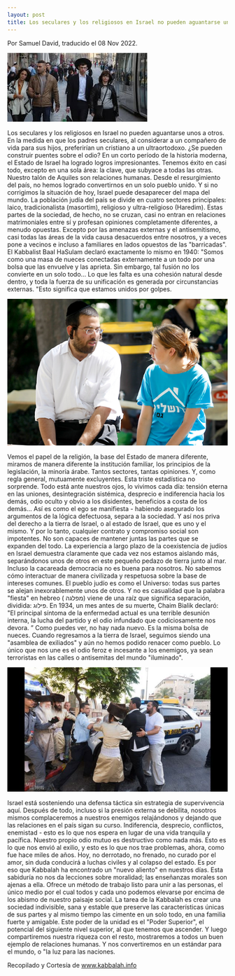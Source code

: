 ```yaml
---
layout: post
title: Los seculares y los religiosos en Israel no pueden aguantarse unos a otros.
---
```


Por Samuel David, traducido el  08 Nov 2022.

![judios ortodoxos](/images/images-08-11-2022/ortodoxos-vs-seculares2.jpg)

Los seculares y los religiosos en Israel no pueden aguantarse unos a otros. En la medida en que los padres seculares, al considerar a un compañero de vida para sus hijos, preferirían un cristiano a un ultraortodoxo. ¿Se pueden construir puentes sobre el odio?
En un corto período de la historia moderna, el Estado de Israel ha logrado logros impresionantes. Tenemos éxito en casi todo, excepto en una sola área: la clave, que subyace a todas las otras. Nuestro talón de Aquiles son relaciones humanas. Desde el resurgimiento del país, no hemos logrado convertirnos en un solo pueblo unido. Y si no corrigimos la situación de hoy, Israel puede desaparecer del mapa del mundo.
La población judía del país se divide en cuatro sectores principales: laico, tradicionalista (masortim), religioso y ultra-religioso (Haredim). Estas partes de la sociedad, de hecho, no se cruzan, casi no entran en relaciones matrimoniales entre sí y profesan opiniones completamente diferentes, a menudo opuestas. Excepto por las amenazas externas y el antisemitismo, casi todas las áreas de la vida causa desacuerdos entre nosotros, y a veces pone a vecinos e incluso a familiares en lados opuestos de las "barricadas".
El Kabbalist Baal HaSulam declaró exactamente lo mismo en 1940: 
"Somos como una masa de nueces conectadas externamente a un todo por una bolsa que las envuelve y las aprieta. Sin embargo, tal fusión no los convierte en un solo todo... Lo que les falta es una cohesión natural desde dentro, y toda la fuerza de su unificación es generada por circunstancias externas. "Esto significa que estamos unidos por golpes.

![judios ortodoxos](/images/images-08-11-2022/ortodoxos-vs-seculares1.jpg)

Vemos el papel de la religión, la base del Estado de manera diferente, miramos de manera diferente la institución familiar, los principios de la legislación, la minoría árabe. Tantos sectores, tantas opiniones. Y, como regla general, mutuamente excluyentes. Esta triste estadística no sorprende. Todo está ante nuestros ojos, lo vivimos cada día: tensión eterna en las uniones, desintegración sistémica, desprecio e indiferencia hacia los demás, odio oculto y obvio a los disidentes, beneficios a costa de los demás...
Así es como el ego se manifiesta - habiendo asegurado los argumentos de la lógica defectuosa, separa a la sociedad. Y así nos priva del derecho a la tierra de Israel, o al estado de Israel, que es uno y el mismo. Y por lo tanto, cualquier contrato y compromiso social son impotentes. No son capaces de mantener juntas las partes que se expanden del todo. La experiencia a largo plazo de la coexistencia de judíos en Israel demuestra claramente que cada vez nos estamos aislando más, separándonos unos de otros en este pequeño pedazo de tierra junto al mar.
Incluso la cacareada democracia no es buena para nosotros. No sabemos cómo interactuar de manera civilizada y respetuosa sobre la base de intereses comunes. El pueblo judío es como el Universo: todas sus partes se alejan inexorablemente unos de otros. Y no es casualidad que la palabra "fiesta" en hebreo ( מפלגה) viene de una raíz que significa separación, dividida: פילוג.
En 1934, un mes antes de su muerte, Chaim Bialik declaró: "El principal síntoma de la enfermedad actual es una terrible desunión interna, la lucha del partido y el odio infundado que codiciosamente nos devora. ”
Como puedes ver, no hay nada nuevo. Es la misma bolsa de nueces. Cuando regresamos a la tierra de Israel, seguimos siendo una "asamblea de exiliados" y aún no hemos podido renacer como pueblo. Lo único que nos une es el odio feroz e incesante a los enemigos, ya sean terroristas en las calles o antisemitas del mundo "iluminado".

![judios ortodoxos](/images/images-08-11-2022/ortodoxos-vs-seculares.jpg)

Israel está sosteniendo una defensa táctica sin estrategia de supervivencia aquí. Después de todo, incluso si la presión externa se debilita, nosotros mismos complaceremos a nuestros enemigos relajándonos y dejando que las relaciones en el país sigan su curso. Indiferencia, desprecio, conflictos, enemistad - esto es lo que nos espera en lugar de una vida tranquila y pacífica. Nuestro propio odio mutuo es destructivo como nada más. Esto es lo que nos envió al exilio, y esto es lo que nos trae problemas, ahora, como fue hace miles de años. Hoy, no derrotado, no frenado, no curado por el amor, sin duda conducirá a luchas civiles y al colapso del estado.
Es por eso que Kabbalah ha encontrado un "nuevo aliento" en nuestros días. Esta sabiduría no nos da lecciones sobre moralidad; las enseñanzas morales son ajenas a ella. Ofrece un método de trabajo listo para unir a las personas, el único medio por el cual todos y cada uno podemos elevarse por encima de los abismo de nuestro paisaje social.
La tarea de la Kabbalah es crear una sociedad indivisible, sana y estable que preserve las características únicas de sus partes y al mismo tiempo las cimente en un solo todo, en una familia fuerte y amigable. Este poder de la unidad es el "Poder Superior", el potencial del siguiente nivel superior, al que tenemos que ascender. Y luego compartiremos nuestra riqueza con el resto, mostraremos a todos un buen ejemplo de relaciones humanas. Y nos convertiremos en un estándar para el mundo, o "la luz para las naciones.

Recopilado y Cortesía de www.kabbalah.info


